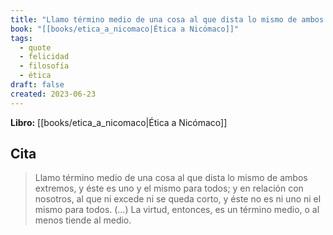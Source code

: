 ```yaml
---
title: "Llamo término medio de una cosa al que dista lo mismo de ambos extremos, y éste ..."
book: "[[books/etica_a_nicomaco|Ética a Nicómaco]]"
tags:
  - quote
  - felicidad
  - filosofía
  - ética
draft: false
created: 2023-06-23
---
```


**Libro:** [[books/etica_a_nicomaco|Ética a Nicómaco]]

## Cita
> Llamo término medio de una cosa al que dista lo mismo de ambos extremos, y éste es uno y el mismo para todos; y en relación con nosotros, al que ni excede ni se queda corto, y éste no es ni uno ni el mismo para todos. (…) La virtud, entonces, es un término medio, o al menos tiende al medio.
